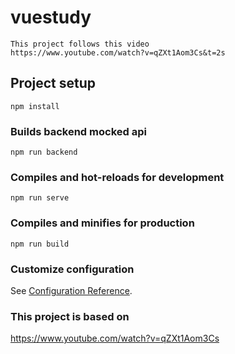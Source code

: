 # vuestudy
```
This project follows this video
https://www.youtube.com/watch?v=qZXt1Aom3Cs&t=2s
```

## Project setup
```
npm install
```

### Builds backend mocked api
```
npm run backend
```

### Compiles and hot-reloads for development
```
npm run serve 
```

### Compiles and minifies for production
```
npm run build
```

### Customize configuration
See [Configuration Reference](https://cli.vuejs.org/config/).


### This project is based on 
https://www.youtube.com/watch?v=qZXt1Aom3Cs
